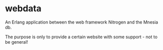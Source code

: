 webdata
=======

An Erlang application between the web framework Nitrogen and the Mnesia db.

The purpose is only to provide a certain website with some support - not to be general!


